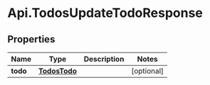 # Api.TodosUpdateTodoResponse

## Properties
Name | Type | Description | Notes
------------ | ------------- | ------------- | -------------
**todo** | [**TodosTodo**](TodosTodo.md) |  | [optional] 


